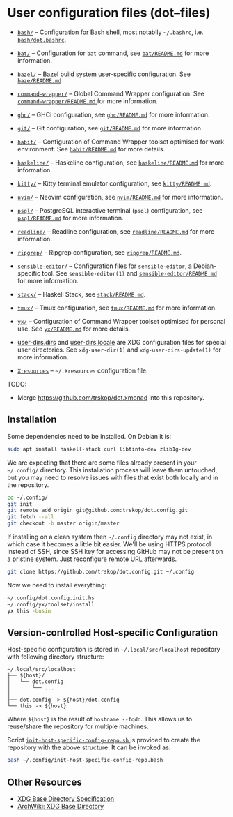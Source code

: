 User configuration files (dot–files)
====================================

*   [`bash/`](./bash/) – Configuration for Bash shell, most notablly
    `~/.bashrc`, i.e. [`bash/dot.bashrc`](./bash/dot.bashrc).

*   [`bat/`](./bat/) – Configuration for `bat` command, see
    [`bat/README.md`](./bat/README.md) for more information.

*   [`bazel/`](./bazel) – Bazel build system user-specific configuration.
    See [`baze/README.md`](./bazel/README.md)

*   [`command-wrapper/`](./command-wrapper/) – Global Command Wrapper
    configuration.  See [`command-wrapper/README.md`
    ](./command-wrapper/README.md) for more information.

*   [`ghc/`](./ghc/) – GHCi configuration, see
    [`ghc/README.md`](./ghc/README.md) for more information.

*   [`git/`](./git/) – Git configuration, see
    [`git/README.md`](./git/README.md) for more information.

*   [`habit/`](./habit/) – Configuration of Command Wrapper toolset optimised
    for work environment.  See [`habit/README.md`](./habit/README.md) for more
    details.

*   [`haskeline/`](./haskeline/) – Haskeline configuration, see
    [`haskeline/README.md`](./haskeline/README.md) for more information.

*   [`kitty/`](./kitty/) – Kitty terminal emulator configuration, see
    [`kitty/README.md`](./kitty/README.md).

*   [`nvim/`](./nvim/) – Neovim configuration, see
    [`nvim/README.md`](./nvim/README.md) for more information.

*   [`psql/`](./psql/) – PostgreSQL interactive terminal (`psql`) configuration,
    see [`psql/README.md`](./psql/README.md) for more information.

*   [`readline/`](./readline/) – Readline configuration, see
    [`readline/README.md`](./readline/README.md) for more information.

*   [`ripgrep/`](./ripgrep/) – Ripgrep configuration, see
    [`ripgrep/README.md`](./ripgrep/README.md).

*   [`sensible-editor/`](./sensible-editor/) – Configuration files for
    `sensible-editor`, a Debian-specific tool.  See `sensible-editor(1)` and
    [`sensible-editor/README.md`](./sensible-editor/README.md) for more
    information.

*   [`stack/`](./stack/) – Haskell Stack, see
    [`stack/README.md`](./stack/README.md).

*   [`tmux/`](./tmux/) – Tmux configuration, see
    [`tmux/README.md`](./tmux/README.md) for more information.

*   [`yx/`](./yx/) – Configuration of Command Wrapper toolset optimised for
    personal use.  See [`yx/README.md`](./yx/README.md) for more details.

*   [user-dirs.dirs](./user-dirs.dirs) and
    [user-dirs.locale](./user-dirs.locale) are XDG configuration files for
    special user directories.  See `xdg-user-dir(1)` and
    `xdg-user-dirs-update(1)` for more information.

*   [`Xresources`](./Xresources) – `~/.Xresources` configuration file.

TODO:

* Merge <https://github.com/trskop/dot.xmonad> into this repository.


Installation
------------

Some dependencies need to be installed.  On Debian it is:

```Bash
sudo apt install haskell-stack curl libtinfo-dev zlib1g-dev
```

We are expecting that there are some files already present in your `~/.config/`
directory.  This installation process will leave them untouched, but you may
need to resolve issues with files that exist both locally and in the
repository.

```Bash
cd ~/.config/
git init
git remote add origin git@github.com:trskop/dot.config.git
git fetch --all
git checkout -b master origin/master
```

If installing on a clean system then `~/.config` directory may not exist, in
which case it becomes a little bit easier.  We'll be using HTTPS protocol
instead of SSH, since SSH key for accessing GitHub may not be present on a
pristine system.  Just reconfigure remote URL afterwards.

```Bash
git clone https://github.com/trskop/dot.config.git ~/.config
```

Now we need to install everything:

```Bash
~/.config/dot.config.init.hs
~/.config/yx/toolset/install
yx this -Uusin
```


Version-controlled Host-specific Configuration
----------------------------------------------

Host-specific configuration is stored in `~/.local/src/localhost` repository
with following directory structure:

```
~/.local/src/localhost
├── ${host}/
│   └── dot.config
│       └── ...
│
├── dot.config -> ${host}/dot.config
└── this -> ${host}
```

Where `${host}` is the result of `hostname --fqdn`.  This allows us to
reuse/share the repository for multiple machines.

Script [`init-host-specific-config-repo.sh`
](./init-host-specific-config-repo.sh) is provided to create the repository
with the above structure.  It can be invoked as:

```Bash
bash ~/.config/init-host-specific-config-repo.bash
```


Other Resources
---------------

* [XDG Base Directory Specification
  ](https://specifications.freedesktop.org/basedir-spec/basedir-spec-latest.html)
* [ArchWiki: XDG Base Directory
  ](https://wiki.archlinux.org/index.php/XDG_Base_Directory)
